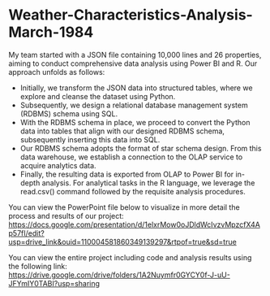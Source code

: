 # Weather-Characteristics-Analysis-March-1984
My team started with a JSON file containing 10,000 lines and 26 properties, aiming to conduct comprehensive data analysis using  Power BI and R. Our approach unfolds as follows:
- Initially, we transform the JSON data into structured tables, where we explore and cleanse the dataset using Python.
- Subsequently, we design a relational database management system (RDBMS) schema using SQL.
- With the RDBMS schema in place, we proceed to convert the Python data into tables that align with our designed RDBMS schema, subsequently inserting this data into SQL.
- Our RDBMS schema adopts the format of star schema design. From this data warehouse, we establish a connection to the OLAP service to acquire analytics data.
- Finally, the resulting data is exported from OLAP to Power BI for in-depth analysis. For analytical tasks in the R language, we leverage the read.csv() command followed by the requisite analysis procedures.

You can view the PowerPoint file below to visualize in more detail the process and results of our project:
https://docs.google.com/presentation/d/1elxrMow0oJDldWcIvzvMpzcfX4Ap57fI/edit?usp=drive_link&ouid=110004581860349139297&rtpof=true&sd=true 

You can view the entire project including code and analysis results using the following link:
https://drive.google.com/drive/folders/1A2Nuymfr0GYCY0f-J-uU-JFYmIY0TABI?usp=sharing 
